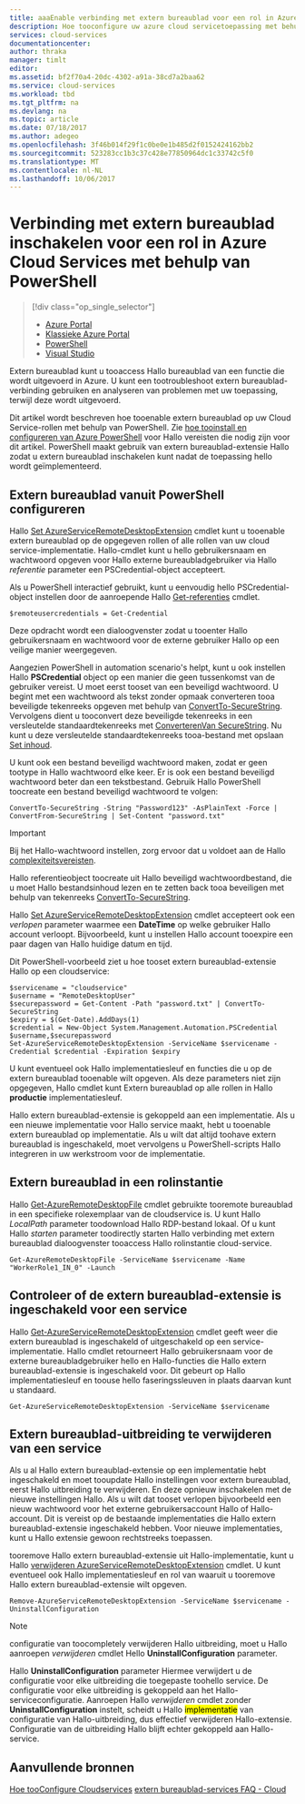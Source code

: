 ```yaml
---
title: aaaEnable verbinding met extern bureaublad voor een rol in Azure Cloud Services met behulp van PowerShell
description: Hoe tooconfigure uw azure cloud servicetoepassing met behulp van PowerShell tooallow extern bureaublad-verbindingen
services: cloud-services
documentationcenter: 
author: thraka
manager: timlt
editor: 
ms.assetid: bf2f70a4-20dc-4302-a91a-38cd7a2baa62
ms.service: cloud-services
ms.workload: tbd
ms.tgt_pltfrm: na
ms.devlang: na
ms.topic: article
ms.date: 07/18/2017
ms.author: adegeo
ms.openlocfilehash: 3f46b014f29f1c0be0e1b485d2f0152424162bb2
ms.sourcegitcommit: 523283cc1b3c37c428e77850964dc1c33742c5f0
ms.translationtype: MT
ms.contentlocale: nl-NL
ms.lasthandoff: 10/06/2017
---
```

# <a name="enable-remote-desktop-connection-for-a-role-in-azure-cloud-services-using-powershell"></a>Verbinding met extern bureaublad inschakelen voor een rol in Azure Cloud Services met behulp van PowerShell
> [!div class="op_single_selector"]
> * [Azure Portal](cloud-services-role-enable-remote-desktop-new-portal.md)
> * [Klassieke Azure Portal](cloud-services-role-enable-remote-desktop.md)
> * [PowerShell](cloud-services-role-enable-remote-desktop-powershell.md)
> * [Visual Studio](../vs-azure-tools-remote-desktop-roles.md)
>
>

Extern bureaublad kunt u tooaccess Hallo bureaublad van een functie die wordt uitgevoerd in Azure. U kunt een tootroubleshoot extern bureaublad-verbinding gebruiken en analyseren van problemen met uw toepassing, terwijl deze wordt uitgevoerd.

Dit artikel wordt beschreven hoe tooenable extern bureaublad op uw Cloud Service-rollen met behulp van PowerShell. Zie [hoe tooinstall en configureren van Azure PowerShell](/powershell/azure/overview) voor Hallo vereisten die nodig zijn voor dit artikel. PowerShell maakt gebruik van extern bureaublad-extensie Hallo zodat u extern bureaublad inschakelen kunt nadat de toepassing hello wordt geïmplementeerd.

## <a name="configure-remote-desktop-from-powershell"></a>Extern bureaublad vanuit PowerShell configureren
Hallo [Set AzureServiceRemoteDesktopExtension](/powershell/module/azure/set-azureserviceremotedesktopextension?view=azuresmps-3.7.0) cmdlet kunt u tooenable extern bureaublad op de opgegeven rollen of alle rollen van uw cloud service-implementatie. Hallo-cmdlet kunt u hello gebruikersnaam en wachtwoord opgeven voor Hallo externe bureaubladgebruiker via Hallo *referentie* parameter een PSCredential-object accepteert.

Als u PowerShell interactief gebruikt, kunt u eenvoudig hello PSCredential-object instellen door de aanroepende Hallo [Get-referenties](https://technet.microsoft.com/library/hh849815.aspx) cmdlet.

```
$remoteusercredentials = Get-Credential
```

Deze opdracht wordt een dialoogvenster zodat u tooenter Hallo gebruikersnaam en wachtwoord voor de externe gebruiker Hallo op een veilige manier weergegeven.

Aangezien PowerShell in automation scenario's helpt, kunt u ook instellen Hallo **PSCredential** object op een manier die geen tussenkomst van de gebruiker vereist. U moet eerst tooset van een beveiligd wachtwoord. U begint met een wachtwoord als tekst zonder opmaak converteren tooa beveiligde tekenreeks opgeven met behulp van [ConvertTo-SecureString](https://technet.microsoft.com/library/hh849818.aspx). Vervolgens dient u tooconvert deze beveiligde tekenreeks in een versleutelde standaardtekenreeks met [ConverterenVan SecureString](https://technet.microsoft.com/library/hh849814.aspx). Nu kunt u deze versleutelde standaardtekenreeks tooa-bestand met opslaan [Set inhoud](https://technet.microsoft.com/library/ee176959.aspx).

U kunt ook een bestand beveiligd wachtwoord maken, zodat er geen tootype in Hallo wachtwoord elke keer. Er is ook een bestand beveiligd wachtwoord beter dan een tekstbestand. Gebruik Hallo PowerShell toocreate een bestand beveiligd wachtwoord te volgen:

```
ConvertTo-SecureString -String "Password123" -AsPlainText -Force | ConvertFrom-SecureString | Set-Content "password.txt"
```

> [!IMPORTANT]
> Bij het Hallo-wachtwoord instellen, zorg ervoor dat u voldoet aan de Hallo [complexiteitsvereisten](https://technet.microsoft.com/library/cc786468.aspx).
>
>

Hallo referentieobject toocreate uit Hallo beveiligd wachtwoordbestand, die u moet Hallo bestandsinhoud lezen en te zetten back tooa beveiligen met behulp van tekenreeks [ConvertTo-SecureString](https://technet.microsoft.com/library/hh849818.aspx).

Hallo [Set AzureServiceRemoteDesktopExtension](/powershell/module/azure/set-azureserviceremotedesktopextension?view=azuresmps-3.7.0) cmdlet accepteert ook een *verlopen* parameter waarmee een **DateTime** op welke gebruiker Hallo account verloopt. Bijvoorbeeld, kunt u instellen Hallo account tooexpire een paar dagen van Hallo huidige datum en tijd.

Dit PowerShell-voorbeeld ziet u hoe tooset extern bureaublad-extensie Hallo op een cloudservice:

```
$servicename = "cloudservice"
$username = "RemoteDesktopUser"
$securepassword = Get-Content -Path "password.txt" | ConvertTo-SecureString
$expiry = $(Get-Date).AddDays(1)
$credential = New-Object System.Management.Automation.PSCredential $username,$securepassword
Set-AzureServiceRemoteDesktopExtension -ServiceName $servicename -Credential $credential -Expiration $expiry
```
U kunt eventueel ook Hallo implementatiesleuf en functies die u op de extern bureaublad tooenable wilt opgeven. Als deze parameters niet zijn opgegeven, Hallo cmdlet kunt Extern bureaublad op alle rollen in Hallo **productie** implementatiesleuf.

Hallo extern bureaublad-extensie is gekoppeld aan een implementatie. Als u een nieuwe implementatie voor Hallo service maakt, hebt u tooenable extern bureaublad op implementatie. Als u wilt dat altijd toohave extern bureaublad is ingeschakeld, moet vervolgens u PowerShell-scripts Hallo integreren in uw werkstroom voor de implementatie.

## <a name="remote-desktop-into-a-role-instance"></a>Extern bureaublad in een rolinstantie
Hallo [Get-AzureRemoteDesktopFile](/powershell/module/azure/get-azureremotedesktopfile?view=azuresmps-3.7.0) cmdlet gebruikte tooremote bureaublad in een specifieke rolexemplaar van de cloudservice is. U kunt Hallo *LocalPath* parameter toodownload Hallo RDP-bestand lokaal. Of u kunt Hallo *starten* parameter toodirectly starten Hallo verbinding met extern bureaublad dialoogvenster tooaccess Hallo rolinstantie cloud-service.

```
Get-AzureRemoteDesktopFile -ServiceName $servicename -Name "WorkerRole1_IN_0" -Launch
```


## <a name="check-if-remote-desktop-extension-is-enabled-on-a-service"></a>Controleer of de extern bureaublad-extensie is ingeschakeld voor een service
Hallo [Get-AzureServiceRemoteDesktopExtension](/powershell/module/azure/get-azureremotedesktopfile?view=azuresmps-3.7.0) cmdlet geeft weer die extern bureaublad is ingeschakeld of uitgeschakeld op een service-implementatie. Hallo cmdlet retourneert Hallo gebruikersnaam voor de externe bureaubladgebruiker hello en Hallo-functies die Hallo extern bureaublad-extensie is ingeschakeld voor. Dit gebeurt op Hallo implementatiesleuf en toouse hello faseringssleuven in plaats daarvan kunt u standaard.

```
Get-AzureServiceRemoteDesktopExtension -ServiceName $servicename
```

## <a name="remove-remote-desktop-extension-from-a-service"></a>Extern bureaublad-uitbreiding te verwijderen van een service
Als u al Hallo extern bureaublad-extensie op een implementatie hebt ingeschakeld en moet tooupdate Hallo instellingen voor extern bureaublad, eerst Hallo uitbreiding te verwijderen. En deze opnieuw inschakelen met de nieuwe instellingen Hallo. Als u wilt dat tooset verlopen bijvoorbeeld een nieuw wachtwoord voor het externe gebruikersaccount Hallo of Hallo-account. Dit is vereist op de bestaande implementaties die Hallo extern bureaublad-extensie ingeschakeld hebben. Voor nieuwe implementaties, kunt u Hallo extensie gewoon rechtstreeks toepassen.

tooremove Hallo extern bureaublad-extensie uit Hallo-implementatie, kunt u Hallo [verwijderen AzureServiceRemoteDesktopExtension](/powershell/module/azure/remove-azureserviceremotedesktopextension?view=azuresmps-3.7.0) cmdlet. U kunt eventueel ook Hallo implementatiesleuf en rol van waaruit u tooremove Hallo extern bureaublad-extensie wilt opgeven.

```
Remove-AzureServiceRemoteDesktopExtension -ServiceName $servicename -UninstallConfiguration
```

> [!NOTE]
> configuratie van toocompletely verwijderen Hallo uitbreiding, moet u Hallo aanroepen *verwijderen* cmdlet Hello **UninstallConfiguration** parameter.
>
> Hallo **UninstallConfiguration** parameter Hiermee verwijdert u de configuratie voor elke uitbreiding die toegepaste toohello service. De configuratie voor elke uitbreiding is gekoppeld aan het Hallo-serviceconfiguratie. Aanroepen Hallo *verwijderen* cmdlet zonder **UninstallConfiguration** instelt, scheidt u Hallo <mark>implementatie</mark> van configuratie van Hallo-uitbreiding, dus effectief verwijderen Hallo-extensie. Configuratie van de uitbreiding Hallo blijft echter gekoppeld aan Hallo-service.
>
>

## <a name="additional-resources"></a>Aanvullende bronnen

[Hoe tooConfigure Cloudservices](cloud-services-how-to-configure.md)
[extern bureaublad-services FAQ - Cloud](cloud-services-faq.md)
